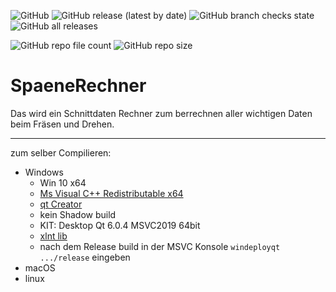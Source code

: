 ![GitHub](https://img.shields.io/github/license/EinRainerZufall/SpaeneRechner)
![GitHub release (latest by date)](https://img.shields.io/github/v/release/EinRainerZufall/SpaeneRechner)
![GitHub branch checks state](https://img.shields.io/github/checks-status/EinRainerZufall/SpaeneRechner/main)
![GitHub all releases](https://img.shields.io/github/downloads/EinRainerZufall/SpaeneRechner/total)

![GitHub repo file count](https://img.shields.io/github/directory-file-count/EinRainerZufall/SpaeneRechner)
![GitHub repo size](https://img.shields.io/github/repo-size/EinRainerZufall/SpaeneRechner)

# SpaeneRechner

Das wird ein Schnittdaten Rechner zum berrechnen aller wichtigen Daten beim Fräsen und Drehen.


---
zum selber Compilieren:
- Windows
  - Win 10 x64
  - [Ms Visual C++ Redistributable x64](https://support.microsoft.com/de-de/topic/aktuelle-unterst%C3%BCtzte-downloads-f%C3%BCr-visual-c-2647da03-1eea-4433-9aff-95f26a218cc0)
  - [qt Creator](https://www.qt.io/)
  - kein Shadow build
  - KIT: Desktop Qt 6.0.4 MSVC2019 64bit
  - [xlnt lib](https://github.com/tfussell/xlnt)
  - nach dem Release build in der MSVC Konsole `windeployqt .../release` eingeben
- macOS
- linux
